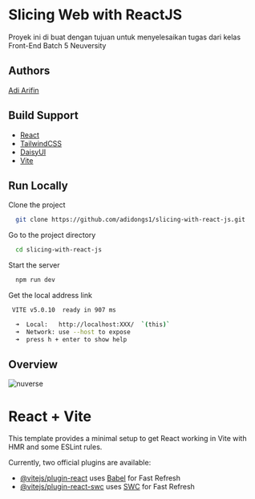 
# Slicing Web with ReactJS

Proyek ini di buat dengan tujuan untuk menyelesaikan tugas dari kelas Front-End Batch 5 Neuversity 

## Authors

[Adi Arifin](https://www.github.com/adidongs1)

## Build Support
- [React](https://react.dev/)
- [TailwindCSS](https://tailwindcss.com/)
- [DaisyUI](https://daisyui.com/)
- [Vite](https://vitejs.dev/)

## Run Locally

Clone the project

```bash
  git clone https://github.com/adidongs1/slicing-with-react-js.git
```

Go to the project directory

```bash
  cd slicing-with-react-js
```

Start the server

```bash
  npm run dev
```

Get the local address link
```bash
 VITE v5.0.10  ready in 907 ms

  ➜  Local:   http://localhost:XXX/  `(this)`
  ➜  Network: use --host to expose
  ➜  press h + enter to show help
```

## Overview

![nuverse](https://nuverse.vercel.app/)




# React + Vite

This template provides a minimal setup to get React working in Vite with HMR and some ESLint rules.

Currently, two official plugins are available:

- [@vitejs/plugin-react](https://github.com/vitejs/vite-plugin-react/blob/main/packages/plugin-react/README.md) uses [Babel](https://babeljs.io/) for Fast Refresh
- [@vitejs/plugin-react-swc](https://github.com/vitejs/vite-plugin-react-swc) uses [SWC](https://swc.rs/) for Fast Refresh

